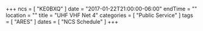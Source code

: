 +++
ncs = [ "KE0BXQ" ]
date = "2017-01-22T21:00:00-06:00"
endTime = ""
location = ""
title = "UHF VHF Net 4"
categories = [ "Public Service" ]
tags = [ "ARES" ]
dates = [ "NCS Schedule" ]
+++
